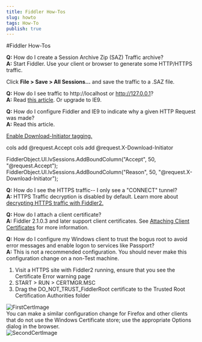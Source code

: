 ```yaml
---
title: Fiddler How-Tos
slug: howto
tags: How-To
publish: true
---
```


<!-- http://fiddler2.com/Fiddler/help/howto.asp -->

#Fiddler How-Tos

**Q:** How do I create a Session Archive Zip (SAZ) Traffic archive?  
**A:** Start Fiddler. Use your client or browser to generate some HTTP/HTTPS traffic. 

Click **File > Save > All Sessions...** and save the traffic to a .SAZ file.

**Q:** How do I see traffic to http://localhost or http://127.0.0.1?  
**A:** Read [this article](http://fiddler2.com/fiddler/help/hookup.asp#Q-LocalTraffic). Or upgrade to IE9.

**Q:** How do I configure Fiddler and IE9 to indicate why a given HTTP Request was made?  
**A:** Read this article.

[Enable Download-Initiator tagging.](https://www.fiddler2.com/dl/EnableDownloadInitiator.reg)

cols add @request.Accept
cols add @request.X-Download-Initiator

FiddlerObject.UI.lvSessions.AddBoundColumn("Accept", 50, "@request.Accept");  
FiddlerObject.UI.lvSessions.AddBoundColumn("Reason", 50, "@request.X-Download-Initiator"); 

**Q:** How do I see the HTTPS traffic-- I only see a "CONNECT" tunnel?  
**A:** HTTPS Traffic decryption is disabled by default. Learn more about [decrypting HTTPS traffic with Fiddler2.](http://fiddler2.com/fiddler/help/httpsdecryption.asp)

 

**Q:** How do I attach a client certificate?  
**A:** Fiddler 2.1.0.3 and later support client certificates.  See [Attaching Client Certificates](http://fiddler2.com/Fiddler/help/httpsclientcerts.asp) for more information.

 

**Q:** How do I configure my Windows client to trust the bogus root to avoid error messages and enable logon to services like Passport?  
**A:** This is not a recommended configuration.  You should never make this configuration change on a non-Test machine.

1. Visit a HTTPS site with Fiddler2 running, ensure that you see the Certificate Error warning page
2. START > RUN > CERTMGR.MSC
3. Drag the DO_NOT_TRUST_FiddlerRoot certificate to the Trusted Root Certification Authorities folder


![FirstCertImage](images/FiddlerHowToCertificates)  
You can make a similar configuration change for Firefox and other clients that do not use the Windows Certificate store; use the appropriate Options dialog in the browser.  
![SecondCertImage](images/FiddlerHowToOptionsCertificate)